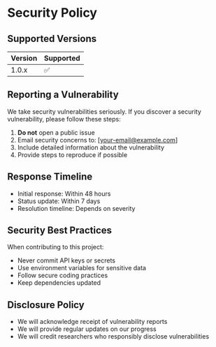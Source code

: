 # Security Policy

## Supported Versions

| Version | Supported          |
| ------- | ------------------ |
| 1.0.x   | :white_check_mark: |

## Reporting a Vulnerability

We take security vulnerabilities seriously. If you discover a security vulnerability, please follow these steps:

1. **Do not** open a public issue
2. Email security concerns to: [your-email@example.com]
3. Include detailed information about the vulnerability
4. Provide steps to reproduce if possible

## Response Timeline

- Initial response: Within 48 hours
- Status update: Within 7 days
- Resolution timeline: Depends on severity

## Security Best Practices

When contributing to this project:
- Never commit API keys or secrets
- Use environment variables for sensitive data
- Follow secure coding practices
- Keep dependencies updated

## Disclosure Policy

- We will acknowledge receipt of vulnerability reports
- We will provide regular updates on our progress
- We will credit researchers who responsibly disclose vulnerabilities
